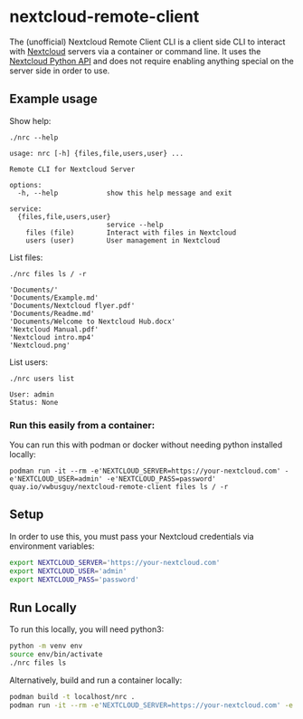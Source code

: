 # nextcloud-remote-client
The (unofficial) Nextcloud Remote Client CLI is a client side CLI to interact with [Nextcloud](https://nextcloud.com) servers via a container or command line.  It uses the [Nextcloud Python API](https://github.com/cloud-py-api/nc_py_api) and does not require enabling anything special on the server side in order to use.

## Example usage

Show help:

`./nrc --help`
```
usage: nrc [-h] {files,file,users,user} ...

Remote CLI for Nextcloud Server

options:
  -h, --help            show this help message and exit

service:
  {files,file,users,user}
                        service --help
    files (file)        Interact with files in Nextcloud
    users (user)        User management in Nextcloud
```

List files:

`./nrc files ls / -r`  
```
'Documents/'
'Documents/Example.md'
'Documents/Nextcloud flyer.pdf'
'Documents/Readme.md'
'Documents/Welcome to Nextcloud Hub.docx'
'Nextcloud Manual.pdf'
'Nextcloud intro.mp4'
'Nextcloud.png'
```

List users:

`./nrc users list`
```
User: admin
Status: None
```

### Run this easily from a container:

You can run this with podman or docker without needing python installed locally:

`podman run -it --rm -e'NEXTCLOUD_SERVER=https://your-nextcloud.com' -e'NEXTCLOUD_USER=admin' -e'NEXTCLOUD_PASS=password' quay.io/vwbusguy/nextcloud-remote-client files ls / -r`

## Setup

In order to use this, you must pass your Nextcloud credentials via environment variables:

```sh
export NEXTCLOUD_SERVER='https://your-nextcloud.com'
export NEXTCLOUD_USER='admin'
export NEXTCLOUD_PASS='password'
```

## Run Locally

To run this locally, you will need python3:

```sh
python -m venv env
source env/bin/activate
./nrc files ls
```

Alternatively, build and run a container locally:
```sh
podman build -t localhost/nrc .
podman run -it --rm -e'NEXTCLOUD_SERVER=https://your-nextcloud.com' -e'NEXTCLOUD_USER=admin' -e'NEXTCLOUD_PASS=password' localhost/nrc files ls / -r
```
